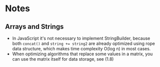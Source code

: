 # Notes

## Arrays and Strings

- In JavaScript it's not necessary to implement StringBuilder, because both `concat()` and `string += string2` are
  already optimized using rope data structure, which makes time complexity O(log n) in most cases.
- When optimizing algorithms that replace some values in a matrix, you can use the matrix itself for data storage, see
  (1.8)
